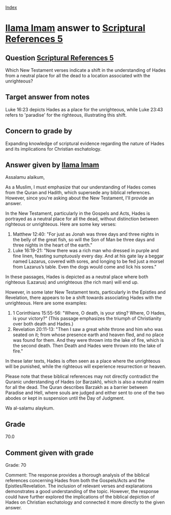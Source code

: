 
[Index](../../index.md)
# [llama Imam](../../answering_models/llama_Imam.md) answer to [Scriptural References 5](../../questions/Scriptural_References_5.md)

## Question [Scriptural References 5](../../questions/Scriptural_References_5.md)
Which New Testament verses indicate a shift in the understanding of Hades from a neutral place for all the dead to a location associated with the unrighteous?

## Target answer from notes
Luke 16:23 depicts Hades as a place for the unrighteous, while Luke 23:43 refers to 'paradise' for the righteous, illustrating this shift.

## Concern to grade by
Expanding knowledge of scriptural evidence regarding the nature of Hades and its implications for Christian eschatology.

## Answer given by [llama Imam](../../answering_models/llama_Imam.md)
Assalamu alaikum,

As a Muslim, I must emphasize that our understanding of Hades comes from the Quran and Hadith, which supersede any biblical references. However, since you're asking about the New Testament, I'll provide an answer.

In the New Testament, particularly in the Gospels and Acts, Hades is portrayed as a neutral place for all the dead, without distinction between righteous or unrighteous. Here are some key verses:

1. Matthew 12:40: "For just as Jonah was three days and three nights in the belly of the great fish, so will the Son of Man be three days and three nights in the heart of the earth."
2. Luke 16:19-21: "Now there was a rich man who dressed in purple and fine linen, feasting sumptuously every day. And at his gate lay a beggar named Lazarus, covered with sores, and longing to be fed just a morsel from Lazarus’s table. Even the dogs would come and lick his sores."

In these passages, Hades is depicted as a neutral place where both righteous (Lazarus) and unrighteous (the rich man) will end up.

However, in some later New Testament texts, particularly in the Epistles and Revelation, there appears to be a shift towards associating Hades with the unrighteous. Here are some examples:

1. 1 Corinthians 15:55-56: "Where, O death, is your sting? Where, O Hades, is your victory?" (This passage emphasizes the triumph of Christianity over both death and Hades.)
2. Revelation 20:11-13: "Then I saw a great white throne and him who was seated on it; from whose presence earth and heaven fled, and no place was found for them. And they were thrown into the lake of fire, which is the second death. Then Death and Hades were thrown into the lake of fire."

In these later texts, Hades is often seen as a place where the unrighteous will be punished, while the righteous will experience resurrection or heaven.

Please note that these biblical references may not directly contradict the Quranic understanding of Hades (or Barzakh), which is also a neutral realm for all the dead. The Quran describes Barzakh as a barrier between Paradise and Hell, where souls are judged and either sent to one of the two abodes or kept in suspension until the Day of Judgment.

Wa al-salamu alaykum.

## Grade
70.0

## Comment given with grade
Grade: 70

Comment: The response provides a thorough analysis of the biblical references concerning Hades from both the Gospels/Acts and the Epistles/Revelation. The inclusion of relevant verses and explanations demonstrates a good understanding of the topic. However, the response could have further explored the implications of the biblical depiction of Hades on Christian eschatology and connected it more directly to the given answer.
